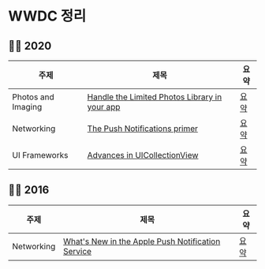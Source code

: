 # WWDC 정리

## 👩‍💻 2020

| 주제               | 제목                                              | 요약     |
| ------------------ | ------------------------------------------------- | -------- |
| Photos and Imaging | [Handle the Limited Photos Library in your app](https://developer.apple.com/videos/play/wwdc2020/10641/) | [요약](https://github.com/Jae-eun/TIL/blob/master/WWDC/2020/Handle%20the%20Limited%20Photos%20Library%20in%20your%20app.md) |
| Networking | [The Push Notifications primer](https://developer.apple.com/videos/play/wwdc2020/10095/) | [요약](https://github.com/Jae-eun/TIL/blob/master/WWDC/2020/The%20Push%20Notifications%20primer.md) |
| UI Frameworks | [Advances in UICollectionView](https://developer.apple.com/videos/play/wwdc2020/10097/) | [요약](https://github.com/Jae-eun/TIL/blob/master/WWDC/2020/Advances%20in%20UICollectionView.md) |



## 👩‍💻 2016

| 주제               | 제목                                              | 요약     |
| ------------------ | ------------------------------------------------- | -------- |
| Networking | [What's New in the Apple Push Notification Service](https://developer.apple.com/videos/play/wwdc2016/724/) | [요약](https://github.com/Jae-eun/TIL/blob/master/WWDC/2016/What's%20New%20in%20the%20Apple%20Push%20Notification%20Service%20.md) |

